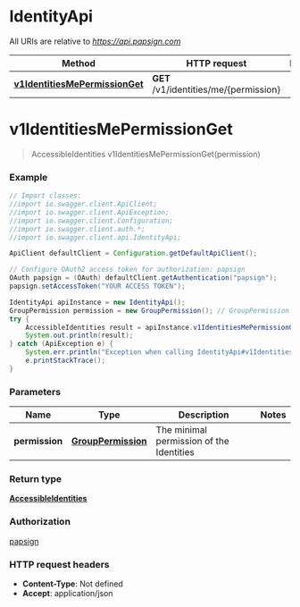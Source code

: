 # IdentityApi

All URIs are relative to *https://api.papsign.com*

Method | HTTP request | Description
------------- | ------------- | -------------
[**v1IdentitiesMePermissionGet**](IdentityApi.md#v1IdentitiesMePermissionGet) | **GET** /v1/identities/me/{permission} | 

<a name="v1IdentitiesMePermissionGet"></a>
# **v1IdentitiesMePermissionGet**
> AccessibleIdentities v1IdentitiesMePermissionGet(permission)



### Example
```java
// Import classes:
//import io.swagger.client.ApiClient;
//import io.swagger.client.ApiException;
//import io.swagger.client.Configuration;
//import io.swagger.client.auth.*;
//import io.swagger.client.api.IdentityApi;

ApiClient defaultClient = Configuration.getDefaultApiClient();

// Configure OAuth2 access token for authorization: papsign
OAuth papsign = (OAuth) defaultClient.getAuthentication("papsign");
papsign.setAccessToken("YOUR ACCESS TOKEN");

IdentityApi apiInstance = new IdentityApi();
GroupPermission permission = new GroupPermission(); // GroupPermission | The minimal permission of the Identities
try {
    AccessibleIdentities result = apiInstance.v1IdentitiesMePermissionGet(permission);
    System.out.println(result);
} catch (ApiException e) {
    System.err.println("Exception when calling IdentityApi#v1IdentitiesMePermissionGet");
    e.printStackTrace();
}
```

### Parameters

Name | Type | Description  | Notes
------------- | ------------- | ------------- | -------------
 **permission** | [**GroupPermission**](.md)| The minimal permission of the Identities |

### Return type

[**AccessibleIdentities**](AccessibleIdentities.md)

### Authorization

[papsign](../README.md#papsign)

### HTTP request headers

 - **Content-Type**: Not defined
 - **Accept**: application/json

